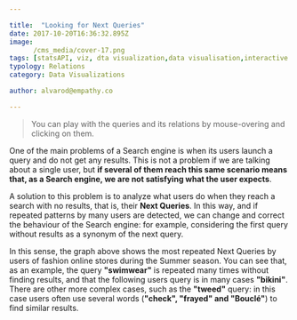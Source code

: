 ```yaml
---

title:  "Looking for Next Queries"
date: 2017-10-20T16:36:32.895Z
image:
      /cms_media/cover-17.png
tags: [statsAPI, viz, dta visualization,data visualisation,interactive data,infographics, data tool, graphical data,Stats API,search engine]
typology: Relations
category: Data Visualizations

author: alvarod@empathy.co

---
```


<iyd-iframe src="https://www.imagineyourdata.com/datavis/iyd-nextqueries/" desktop-height="505px" tablet-height="" mobile-height="" framebimg-order="1" webkitallowfullscreen mozallowfullscreen allowfullscreen></iyd-iframe>

> You can play with the queries and its relations by mouse-overing and clicking on them.

One of the main problems of a Search engine is when its users launch a query and do not get any results. This is not a problem if we are talking about a single user, but **if several of them reach this same scenario means that, as a __Search engine__, we are not satisfying what the user expects**.

A solution to this problem is to analyze what users do when they reach a search with no results, that is, their **Next Queries**. In this way, and if repeated patterns by many users are detected, we can change and correct the behaviour of the Search engine: for example, considering the first query without results as a synonym of the next query.

In this sense, the graph above shows the most repeated Next Queries by users of fashion online stores during the Summer season. You can see that, as an example, the query **"swimwear"** is repeated many times without finding results, and that the following users query is in many cases **"bikini"**. There are other more complex cases, such as the **"tweed"** query: in this case users often use several words (**"check", "frayed" and "Bouclé"**) to find similar results.
